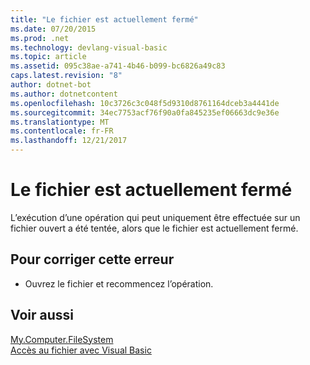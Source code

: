 ```yaml
---
title: "Le fichier est actuellement fermé"
ms.date: 07/20/2015
ms.prod: .net
ms.technology: devlang-visual-basic
ms.topic: article
ms.assetid: 095c38ae-a741-4b46-b099-bc6826a49c83
caps.latest.revision: "8"
author: dotnet-bot
ms.author: dotnetcontent
ms.openlocfilehash: 10c3726c3c048f5d9310d8761164dceb3a4441de
ms.sourcegitcommit: 34ec7753acf76f90a0fa845235ef06663dc9e36e
ms.translationtype: MT
ms.contentlocale: fr-FR
ms.lasthandoff: 12/21/2017
---
```

# <a name="the-file-is-currently-closed"></a>Le fichier est actuellement fermé
L’exécution d’une opération qui peut uniquement être effectuée sur un fichier ouvert a été tentée, alors que le fichier est actuellement fermé.  
  
## <a name="to-correct-this-error"></a>Pour corriger cette erreur  
  
-   Ouvrez le fichier et recommencez l’opération.  
  
## <a name="see-also"></a>Voir aussi  
   
   
 [My.Computer.FileSystem](xref:Microsoft.VisualBasic.FileIO.FileSystem)  
 [Accès au fichier avec Visual Basic](../../visual-basic/developing-apps/programming/drives-directories-files/file-access.md)
